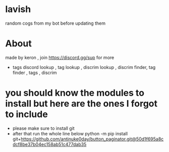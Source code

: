 # lavish
random cogs from my bot before updating them

# About
made by keron , join https://discord.gg/sup for more

- tags
discord lookup , tag lookup , discrim lookup , discrim finder, tag finder , tags , discrim 

# you should know the modules to install but here are the ones I forgot to include

- please make sure to install git
- after that run the whole line below
python -m pip install git+https://github.com/antinuke0day/button_paginator.git@50d1f695a8cdcf8be37b04ec158ab51c477dab35
